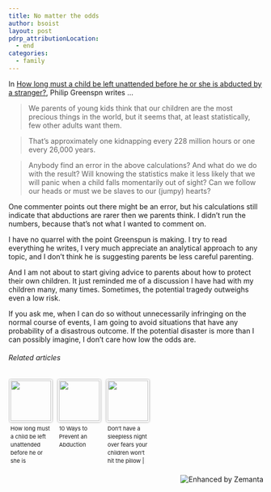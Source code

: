 ```yaml
---
title: No matter the odds
author: bsoist
layout: post
pdrp_attributionLocation:
  - end
categories:
  - family
---
```

In [How long must a child be left unattended before he or she is abducted by a stranger?][1], Philip Greenspn writes …

> We parents of young kids think that our children are the most precious things in the world, but it seems that, at least statistically, few other adults want them.

> That’s approximately one kidnapping every 228 million hours or one every 26,000 years.

> Anybody find an error in the above calculations? And what do we do with the result? Will knowing the statistics make it less likely that we will panic when a child falls momentarily out of sight? Can we follow our heads or must we be slaves to our (jumpy) hearts?

One commenter points out there might be an error, but his calculations still indicate that abductions are rarer then we parents think. I didn’t run the numbers, because that’s not what I wanted to comment on.

I have no quarrel with the point Greenspun is making. I try to read everything he writes, I very much appreciate an analytical approach to any topic, and I don’t think he is suggesting parents be less careful parenting.

And I am not about to start giving advice to parents about how to protect their own children. It just reminded me of a discussion I have had with my children many, many times. Sometimes, the potential tragedy outweighs even a low risk.

If you ask me, when I can do so without unnecessarily infringing on the normal course of events, I am going to avoid situations that have any probability of a disastrous outcome. If the potential disaster is more than I can possibly imagine, I don’t care how low the odds are.

<h6 class="zemanta-related-title" style="font-size: 1em;">
  Related articles
</h6>

<ul class="zemanta-article-ul zemanta-article-ul-image" style="margin: 0; padding: 0; overflow: hidden;">
  <li class="zemanta-article-ul-li-image zemanta-article-ul-li" style="padding: 0; background: none; list-style: none; display: block; float: left; vertical-align: top; text-align: left; width: 84px; font-size: 11px; margin: 2px 10px 10px 2px;">
    <a style="box-shadow: 0px 0px 4px #999; padding: 2px; display: block; border-radius: 2px; text-decoration: none;" href="http://blogs.law.harvard.edu/philg/2013/07/09/how-long-must-a-child-be-left-unattended-before-he-or-she-is-abducted-by-a-stranger/" target="_blank"><img style="padding: 0; margin: 0; border: 0; display: block; width: 80px; max-width: 100%;" alt="" src="http://i.zemanta.com/noimg_72_80_80.jpg" /></a><a style="display: block; overflow: hidden; text-decoration: none; line-height: 12pt; height: 80px; padding: 5px 2px 0 2px;" href="http://blogs.law.harvard.edu/philg/2013/07/09/how-long-must-a-child-be-left-unattended-before-he-or-she-is-abducted-by-a-stranger/" target="_blank">How long must a child be left unattended before he or she is abducted by a stranger?</a>
  </li>
  <li class="zemanta-article-ul-li-image zemanta-article-ul-li" style="padding: 0; background: none; list-style: none; display: block; float: left; vertical-align: top; text-align: left; width: 84px; font-size: 11px; margin: 2px 10px 10px 2px;">
    <a style="box-shadow: 0px 0px 4px #999; padding: 2px; display: block; border-radius: 2px; text-decoration: none;" href="http://besthomesecuritycompanys.com/2013/10-ways-to-prevent-an-abduction" target="_blank"><img style="padding: 0; margin: 0; border: 0; display: block; width: 80px; max-width: 100%;" alt="" src="http://i.zemanta.com/167771701_80_80.jpg" /></a><a style="display: block; overflow: hidden; text-decoration: none; line-height: 12pt; height: 80px; padding: 5px 2px 0 2px;" href="http://besthomesecuritycompanys.com/2013/10-ways-to-prevent-an-abduction" target="_blank">10 Ways to Prevent an Abduction</a>
  </li>
  <li class="zemanta-article-ul-li-image zemanta-article-ul-li" style="padding: 0; background: none; list-style: none; display: block; float: left; vertical-align: top; text-align: left; width: 84px; font-size: 11px; margin: 2px 10px 10px 2px;">
    <a style="box-shadow: 0px 0px 4px #999; padding: 2px; display: block; border-radius: 2px; text-decoration: none;" href="http://r.zemanta.com/?u=http%3A//www.guardian.co.uk/commentisfree/2013/jul/09/sleepless-night-children-poorer-learning&a=183605510&rid=d1e88bc5-fb25-4968-b85a-f6191622450f&e=e1ef3c73f91f51bc9e18bcf4952e7d05" target="_blank"><img style="padding: 0; margin: 0; border: 0; display: block; width: 80px; max-width: 100%;" alt="" src="http://i.zemanta.com/183605510_80_80.jpg" /></a><a style="display: block; overflow: hidden; text-decoration: none; line-height: 12pt; height: 80px; padding: 5px 2px 0 2px;" href="http://r.zemanta.com/?u=http%3A//www.guardian.co.uk/commentisfree/2013/jul/09/sleepless-night-children-poorer-learning&a=183605510&rid=d1e88bc5-fb25-4968-b85a-f6191622450f&e=e1ef3c73f91f51bc9e18bcf4952e7d05" target="_blank">Don&#8217;t have a sleepless night over fears your children won&#8217;t hit the pillow | Sarah Ditum</a>
  </li>
</ul>

<div class="zemanta-pixie" style="margin-top: 10px; height: 15px;">
  <a class="zemanta-pixie-a" title="Enhanced by Zemanta" href="http://www.zemanta.com/?px"><img class="zemanta-pixie-img" style="border: none; float: right;" alt="Enhanced by Zemanta" src="http://img.zemanta.com/zemified_h.png?x-id=d1e88bc5-fb25-4968-b85a-f6191622450f" /></a>
</div>

 [1]: http://blogs.law.harvard.edu/philg/2013/07/09/how-long-must-a-child-be-left-unattended-before-he-or-she-is-abducted-by-a-stranger/
